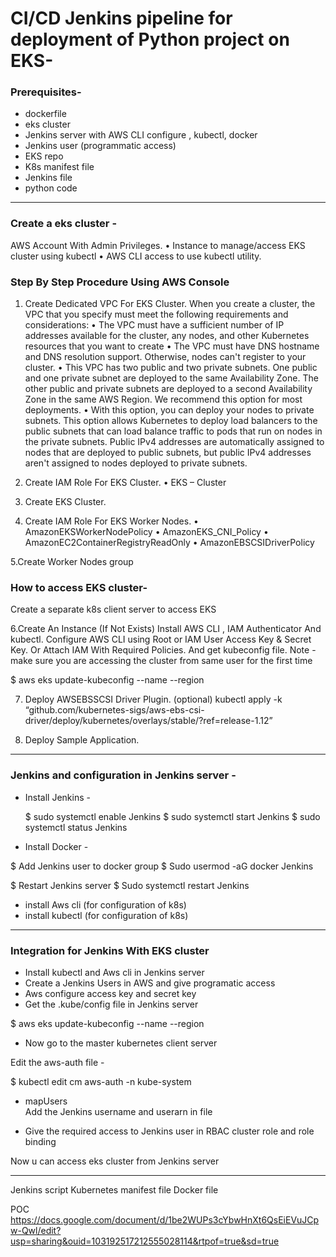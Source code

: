 # CI/CD Jenkins pipeline for deployment  of  Python project on EKS-

### Prerequisites-
- dockerfile 
- eks cluster
- Jenkins server with AWS CLI configure , kubectl, docker
- Jenkins user (programmatic access)
- EKS repo
- K8s manifest file
- Jenkins file
- python code

---------------------------------------------------------------------------------------------------------
### Create a eks cluster - 

AWS Account With Admin Privileges. 
• Instance to manage/access EKS cluster using kubectl 
• AWS CLI access to use kubectl utility. 

### Step By Step Procedure Using AWS Console 

1.  Create Dedicated VPC For EKS Cluster. When you create a cluster, the VPC that you specify must meet the following requirements and considerations: 
• The VPC must have a sufficient number of IP addresses available for the cluster, any nodes, and other Kubernetes resources that you want to create 
• The VPC must have DNS hostname and DNS resolution support. Otherwise, nodes can't register to your cluster. 
• This VPC has two public and two private subnets. One public and one private subnet are deployed to the same Availability Zone. The other public and private 
subnets are deployed to a second Availability Zone in the same AWS Region. We recommend this option for most deployments. 
• With this option, you can deploy your nodes to private subnets. This option allows Kubernetes to deploy load balancers to the public subnets that can load balance 
traffic to pods that run on nodes in the private subnets. Public IPv4 addresses are automatically assigned to nodes that are deployed to public subnets, but public IPv4 addresses aren't assigned to nodes deployed to private subnets. 

2. Create IAM Role For EKS Cluster. 
•  EKS – Cluster 

3. Create EKS Cluster. 

4. Create IAM Role For EKS Worker Nodes. 
• AmazonEKSWorkerNodePolicy 
• AmazonEKS_CNI_Policy 
• AmazonEC2ContainerRegistryReadOnly 
• AmazonEBSCSIDriverPolicy 

5.Create Worker Nodes group

### How to access EKS cluster- 

Create a separate k8s client server to access EKS

6.Create An Instance (If Not Exists) Install AWS CLI , IAM Authenticator And kubectl. Configure AWS CLI using Root or IAM User Access Key & Secret Key. Or Attach IAM With Required Policies. And get kubeconfig file. 
Note - make sure you are accessing the cluster from same user for the first time

$ aws eks update-kubeconfig --name <ClusterName> --region <RegionName> 

7. Deploy AWSEBSSCSI Driver Plugin. (optional)
kubectl apply -k “github.com/kubernetes-sigs/aws-ebs-csi-driver/deploy/kubernetes/overlays/stable/?ref=release-1.12” 

8. Deploy Sample Application. 
----------------------------------------------------------------------------------------------------------------------



### Jenkins and configuration in Jenkins server  -
- Install Jenkins -

   $    sudo systemctl enable Jenkins
    $   sudo systemctl start Jenkins
    $   sudo systemctl status Jenkins

- Install Docker -

$ Add Jenkins user to docker group
$  Sudo usermod -aG docker Jenkins

$  Restart Jenkins server
$ Sudo systemctl restart Jenkins                 
             
- install Aws cli (for configuration of k8s)
-  install kubectl (for configuration of k8s)
--------------------------------------------------------------------------------------------

### Integration for Jenkins With EKS cluster


- Install kubectl and Aws cli in Jenkins server
- Create a Jenkins Users in AWS and give programatic access
- Aws configure access key and secret key 
- Get the .kube/config file in Jenkins server

$ aws eks update-kubeconfig --name <ClusterName> --region <RegionName> 

- Now go to the master kubernetes client server
     
 Edit the aws-auth file - 

$ kubectl edit cm aws-auth -n kube-system

- mapUsers  
Add the Jenkins username and userarn in file

- Give the required access to Jenkins user in RBAC cluster role and role binding


Now u can access eks cluster from Jenkins server

--------------------------------------------------------------------------------------------------------------------

Jenkins script
Kubernetes manifest file
Docker file


POC https://docs.google.com/document/d/1be2WUPs3cYbwHnXt6QsEiEVuJCpw-Qwl/edit?usp=sharing&ouid=103192517212555028114&rtpof=true&sd=true

